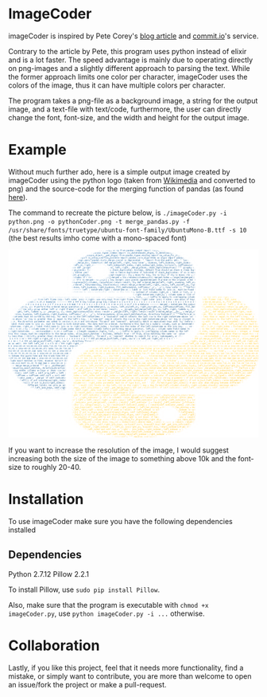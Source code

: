 # ImageCoder
imageCoder is inspired by Pete Corey's [blog article](http://www.east5th.co/blog/2017/02/13/build-your-own-code-poster-with-elixir/) and [commit.io](https://commits.io/)'s service. 

Contrary to the article by Pete, this program uses python instead of elixir and is a lot faster. The speed advantage is mainly due to operating directly on png-images and a slightly different approach to parsing the text. While the former approach limits one color per character, imageCoder uses the colors of the image, thus it can have multiple colors per character.

The program takes a png-file as a background image, a string for the output image, and a text-file with text/code, furthermore, the user can directly change the font, font-size, and the width and height for the output image.

# Example

Without much further ado, here is a simple output image created by imageCoder using the python logo (taken from [Wikimedia](https://commons.wikimedia.org/wiki/File:Python-logo-notext.svg) and converted to png) and the source-code for the merging function of pandas (as found [here](https://github.com/pandas-dev/pandas/blob/master/pandas/tools/merge.py)).

The command to recreate the picture below, is `./imageCoder.py -i python.png -o pythonCoder.png -t merge_pandas.py -f /usr/share/fonts/truetype/ubuntu-font-family/UbuntuMono-B.ttf -s 10` (the best results imho come with a mono-spaced font)

![PythonCoder.png](pythonCoder.png "PythonCoder.png")

If you want to increase the resolution of the image, I would suggest increasing both the size of the image to something above 10k and the font-size to roughly 20-40.

# Installation
To use imageCoder make sure you have the following dependencies installed

## Dependencies

Python 2.7.12 
Pillow 2.2.1

To install Pillow, use `sudo pip install Pillow`.

Also, make sure that the program is executable with `chmod +x imageCoder.py`, use `python imageCoder.py -i ...` otherwise.


# Collaboration

Lastly, if you like this project, feel that it needs more functionality, find a mistake, or simply want to contribute, you are more than welcome to open an issue/fork the project or make a pull-request.
